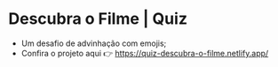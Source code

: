 # Descubra o Filme | Quiz

* Um desafio de advinhação com emojis;
* Confira o projeto aqui 👉 https://quiz-descubra-o-filme.netlify.app/